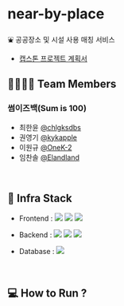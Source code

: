 # near-by-place

⛲ 공공장소 및 시설 사용 매칭 서비스

- [캡스톤 프로젝트 계획서]()

## 👨‍👨‍👦‍👦 Team Members

### 썸이즈백(Sum is 100)

- 최한윤 [@chlgksdbs](https://github.com/chlgksdbs)
- 권영기 [@kykapple](https://github.com/kykapple)
- 이원규 [@OneK-2](https://github.com/OneK-2)
- 임찬솔 [@Elandland](https://github.com/Elandland)

<br>

## 🔧 Infra Stack

- Frontend : <img src="https://img.shields.io/badge/JavaScript-F7DF1E?style=flat-square&logo=JavaScript&logoColor=white"/> <img src="https://img.shields.io/badge/React-61DAFB?style=flat-square&logo=React&logoColor=white"/> <img src="https://img.shields.io/badge/Recoil-000000?style=flat-square&logo=Recoil&logoColor=white"/>

- Backend : <img src="https://img.shields.io/badge/Java-007396?style=flat-square&logo=java&logoColor=white"/> <img src="https://img.shields.io/badge/Spring-6DB33F?style=flat-square&logo=Spring&logoColor=white"/> <img src="https://img.shields.io/badge/Spring Data JPA-6DB33F?style=flat-square&logo=springboot&logoColor=white"/>

- Database : <img src="https://img.shields.io/badge/MySQL-4479A1?style=flat-square&logo=MySQL&logoColor=white"/>

<br>

## 💻 How to Run ?
